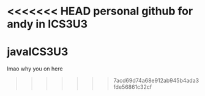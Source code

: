 <<<<<<< HEAD
personal github for andy in ICS3U3
=======
# javaICS3U3
lmao why you on here
>>>>>>> 7acd69d74a68e912ab945b4ada3fde56861c32cf
